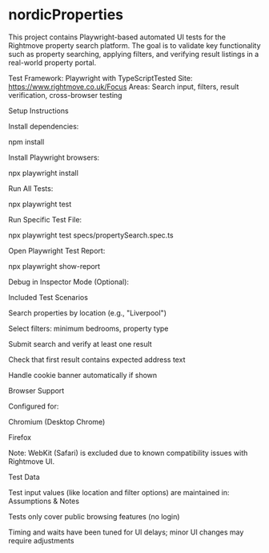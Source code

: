 # nordicProperties
This project contains Playwright-based automated UI tests for the Rightmove property search platform. The goal is to validate key functionality such as property searching, applying filters, and verifying result listings in a real-world property portal.

Test Framework: Playwright with TypeScriptTested Site: https://www.rightmove.co.uk/Focus Areas: Search input, filters, result verification, cross-browser testing

Setup Instructions

Install dependencies:

npm install

Install Playwright browsers:

npx playwright install

Run All Tests:

npx playwright test

Run Specific Test File:

npx playwright test specs/propertySearch.spec.ts

Open Playwright Test Report:

npx playwright show-report

Debug in Inspector Mode (Optional):

Included Test Scenarios

Search properties by location (e.g., "Liverpool")

Select filters: minimum bedrooms, property type

Submit search and verify at least one result

Check that first result contains expected address text

Handle cookie banner automatically if shown

Browser Support

Configured for:

Chromium (Desktop Chrome)

Firefox

Note: WebKit (Safari) is excluded due to known compatibility issues with Rightmove UI.

Test Data

Test input values (like location and filter options) are maintained in:
Assumptions & Notes

Tests only cover public browsing features (no login)

Timing and waits have been tuned for UI delays; minor UI changes may require adjustments
